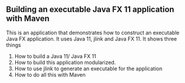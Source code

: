 ## Building an executable Java FX 11 application with Maven
This is an application that demonstrates how to construct an executable Java FX application.
It uses Java 11, jlink and Java FX 11. It shows three things

1. How to build a Java 11/ Java FX 11
2. How to build this application modularized.
3. How to use jlink to generate an executable for the application
4. How to do all this with Maven

